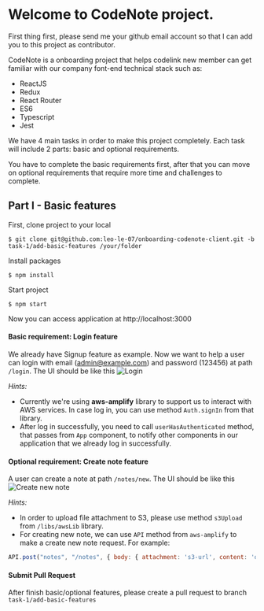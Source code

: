 
# Welcome to CodeNote project.

First thing first, please send me your github email account so that I can add you to this project as contributor.

CodeNote is a onboarding project that helps codelink new member can get familiar with our company font-end technical stack such as:
- ReactJS
- Redux
- React Router
- ES6
- Typescript
- Jest

We have 4 main tasks in order to make this project completely. Each task will include 2 parts: basic and optional requirements.

You have to complete the basic requirements first, after that you can move on optional requirements that require more time and challenges to complete.

## Part I - Basic features

First, clone project to your local
```
$ git clone git@github.com:leo-le-07/onboarding-codenote-client.git -b task-1/add-basic-features /your/folder
```

Install packages
```
$ npm install
```

Start project
```
$ npm start
```

Now you can access application at http://localhost:3000

#### Basic requirement: Login feature
We already have Signup feature as example.
Now we want to help a user can login with email (admin@example.com) and password (123456) at path `/login`.
The UI should be like this
![Login](https://raw.githubusercontent.com/leo-le-07/onboarding-codenote-client/task-1/add-basic-features/src/assets/screenshots/login.png)

_Hints:_
- Currently we're using **aws-amplify** library to support us to interact with AWS services. In case log in, you can use method `Auth.signIn` from that library.
- After log in successfully, you need to call `userHasAuthenticated` method, that passes from `App` component, to notify other components in our application that we already log in successfully.


#### Optional requirement: Create note feature
A user can create a note at path `/notes/new`.
The UI should be like this
![Create new note](https://raw.githubusercontent.com/leo-le-07/onboarding-codenote-client/task-1/add-basic-features/src/assets/screenshots/new-note.png)

_Hints:_
- In order to upload file attachment to S3, please use method `s3Upload` from `/libs/awsLib` library.
- For creating new note, we can use `API` method from `aws-amplify` to make a create new note request. For example:
```javascript
API.post("notes", "/notes", { body: { attachment: 's3-url', content: 'our note content' }});
```

#### Submit Pull Request
After finish basic/optional features, please create a pull request to branch `task-1/add-basic-features`

